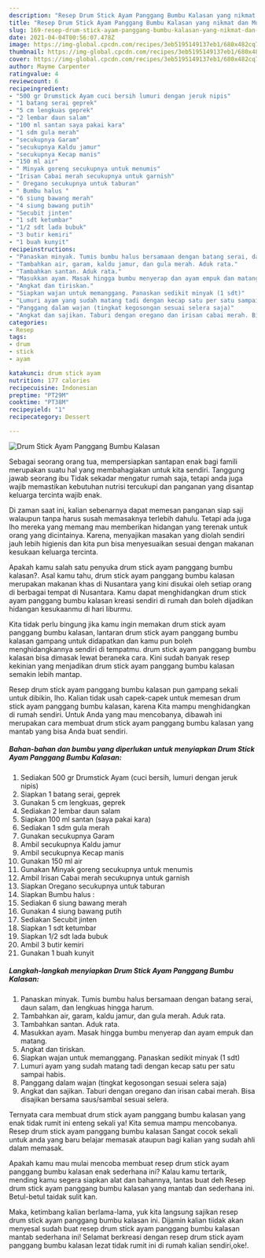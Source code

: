 ```yaml
---
description: "Resep Drum Stick Ayam Panggang Bumbu Kalasan yang nikmat dan Mudah Dibuat"
title: "Resep Drum Stick Ayam Panggang Bumbu Kalasan yang nikmat dan Mudah Dibuat"
slug: 169-resep-drum-stick-ayam-panggang-bumbu-kalasan-yang-nikmat-dan-mudah-dibuat
date: 2021-04-04T00:56:07.478Z
image: https://img-global.cpcdn.com/recipes/3eb5195149137eb1/680x482cq70/drum-stick-ayam-panggang-bumbu-kalasan-foto-resep-utama.jpg
thumbnail: https://img-global.cpcdn.com/recipes/3eb5195149137eb1/680x482cq70/drum-stick-ayam-panggang-bumbu-kalasan-foto-resep-utama.jpg
cover: https://img-global.cpcdn.com/recipes/3eb5195149137eb1/680x482cq70/drum-stick-ayam-panggang-bumbu-kalasan-foto-resep-utama.jpg
author: Mayme Carpenter
ratingvalue: 4
reviewcount: 6
recipeingredient:
- "500 gr Drumstick Ayam cuci bersih lumuri dengan jeruk nipis"
- "1 batang serai geprek"
- "5 cm lengkuas geprek"
- "2 lembar daun salam"
- "100 ml santan saya pakai kara"
- "1 sdm gula merah"
- "secukupnya Garam"
- "secukupnya Kaldu jamur"
- "secukupnya Kecap manis"
- "150 ml air"
- " Minyak goreng secukupnya untuk menumis"
- "Irisan Cabai merah secukupnya untuk garnish"
- " Oregano secukupnya untuk taburan"
- " Bumbu halus "
- "6 siung bawang merah"
- "4 siung bawang putih"
- "Secubit jinten"
- "1 sdt ketumbar"
- "1/2 sdt lada bubuk"
- "3 butir kemiri"
- "1 buah kunyit"
recipeinstructions:
- "Panaskan minyak. Tumis bumbu halus bersamaan dengan batang serai, daun salam, dan lengkuas hingga harum."
- "Tambahkan air, garam, kaldu jamur, dan gula merah. Aduk rata."
- "Tambahkan santan. Aduk rata."
- "Masukkan ayam. Masak hingga bumbu menyerap dan ayam empuk dan matang."
- "Angkat dan tiriskan."
- "Siapkan wajan untuk memanggang. Panaskan sedikit minyak (1 sdt)"
- "Lumuri ayam yang sudah matang tadi dengan kecap satu per satu sampai habis."
- "Panggang dalam wajan (tingkat kegosongan sesuai selera saja)"
- "Angkat dan sajikan. Taburi dengan oregano dan irisan cabai merah. Bisa disajikan bersama saus/sambal sesuai selera."
categories:
- Resep
tags:
- drum
- stick
- ayam

katakunci: drum stick ayam 
nutrition: 177 calories
recipecuisine: Indonesian
preptime: "PT29M"
cooktime: "PT38M"
recipeyield: "1"
recipecategory: Dessert

---
```



![Drum Stick Ayam Panggang Bumbu Kalasan](https://img-global.cpcdn.com/recipes/3eb5195149137eb1/680x482cq70/drum-stick-ayam-panggang-bumbu-kalasan-foto-resep-utama.jpg)

Sebagai seorang orang tua, mempersiapkan santapan enak bagi famili merupakan suatu hal yang membahagiakan untuk kita sendiri. Tanggung jawab seorang ibu Tidak sekadar mengatur rumah saja, tetapi anda juga wajib memastikan kebutuhan nutrisi tercukupi dan panganan yang disantap keluarga tercinta wajib enak.

Di zaman  saat ini, kalian sebenarnya dapat memesan panganan siap saji walaupun tanpa harus susah memasaknya terlebih dahulu. Tetapi ada juga lho mereka yang memang mau memberikan hidangan yang terenak untuk orang yang dicintainya. Karena, menyajikan masakan yang diolah sendiri jauh lebih higienis dan kita pun bisa menyesuaikan sesuai dengan makanan kesukaan keluarga tercinta. 



Apakah kamu salah satu penyuka drum stick ayam panggang bumbu kalasan?. Asal kamu tahu, drum stick ayam panggang bumbu kalasan merupakan makanan khas di Nusantara yang kini disukai oleh setiap orang di berbagai tempat di Nusantara. Kamu dapat menghidangkan drum stick ayam panggang bumbu kalasan kreasi sendiri di rumah dan boleh dijadikan hidangan kesukaanmu di hari liburmu.

Kita tidak perlu bingung jika kamu ingin memakan drum stick ayam panggang bumbu kalasan, lantaran drum stick ayam panggang bumbu kalasan gampang untuk didapatkan dan kamu pun boleh menghidangkannya sendiri di tempatmu. drum stick ayam panggang bumbu kalasan bisa dimasak lewat beraneka cara. Kini sudah banyak resep kekinian yang menjadikan drum stick ayam panggang bumbu kalasan semakin lebih mantap.

Resep drum stick ayam panggang bumbu kalasan pun gampang sekali untuk dibikin, lho. Kalian tidak usah capek-capek untuk memesan drum stick ayam panggang bumbu kalasan, karena Kita mampu menghidangkan di rumah sendiri. Untuk Anda yang mau mencobanya, dibawah ini merupakan cara membuat drum stick ayam panggang bumbu kalasan yang mantab yang bisa Anda buat sendiri.

<!--inarticleads1-->

##### Bahan-bahan dan bumbu yang diperlukan untuk menyiapkan Drum Stick Ayam Panggang Bumbu Kalasan:

1. Sediakan 500 gr Drumstick Ayam (cuci bersih, lumuri dengan jeruk nipis)
1. Siapkan 1 batang serai, geprek
1. Gunakan 5 cm lengkuas, geprek
1. Sediakan 2 lembar daun salam
1. Siapkan 100 ml santan (saya pakai kara)
1. Sediakan 1 sdm gula merah
1. Gunakan secukupnya Garam
1. Ambil secukupnya Kaldu jamur
1. Ambil secukupnya Kecap manis
1. Gunakan 150 ml air
1. Gunakan  Minyak goreng secukupnya untuk menumis
1. Ambil Irisan Cabai merah secukupnya untuk garnish
1. Siapkan  Oregano secukupnya untuk taburan
1. Siapkan  Bumbu halus :
1. Sediakan 6 siung bawang merah
1. Gunakan 4 siung bawang putih
1. Sediakan Secubit jinten
1. Siapkan 1 sdt ketumbar
1. Siapkan 1/2 sdt lada bubuk
1. Ambil 3 butir kemiri
1. Gunakan 1 buah kunyit




<!--inarticleads2-->

##### Langkah-langkah menyiapkan Drum Stick Ayam Panggang Bumbu Kalasan:

1. Panaskan minyak. Tumis bumbu halus bersamaan dengan batang serai, daun salam, dan lengkuas hingga harum.
1. Tambahkan air, garam, kaldu jamur, dan gula merah. Aduk rata.
1. Tambahkan santan. Aduk rata.
1. Masukkan ayam. Masak hingga bumbu menyerap dan ayam empuk dan matang.
1. Angkat dan tiriskan.
1. Siapkan wajan untuk memanggang. Panaskan sedikit minyak (1 sdt)
1. Lumuri ayam yang sudah matang tadi dengan kecap satu per satu sampai habis.
1. Panggang dalam wajan (tingkat kegosongan sesuai selera saja)
1. Angkat dan sajikan. Taburi dengan oregano dan irisan cabai merah. Bisa disajikan bersama saus/sambal sesuai selera.




Ternyata cara membuat drum stick ayam panggang bumbu kalasan yang enak tidak rumit ini enteng sekali ya! Kita semua mampu mencobanya. Resep drum stick ayam panggang bumbu kalasan Sangat cocok sekali untuk anda yang baru belajar memasak ataupun bagi kalian yang sudah ahli dalam memasak.

Apakah kamu mau mulai mencoba membuat resep drum stick ayam panggang bumbu kalasan enak sederhana ini? Kalau kamu tertarik, mending kamu segera siapkan alat dan bahannya, lantas buat deh Resep drum stick ayam panggang bumbu kalasan yang mantab dan sederhana ini. Betul-betul taidak sulit kan. 

Maka, ketimbang kalian berlama-lama, yuk kita langsung sajikan resep drum stick ayam panggang bumbu kalasan ini. Dijamin kalian tiidak akan menyesal sudah buat resep drum stick ayam panggang bumbu kalasan mantab sederhana ini! Selamat berkreasi dengan resep drum stick ayam panggang bumbu kalasan lezat tidak rumit ini di rumah kalian sendiri,oke!.

